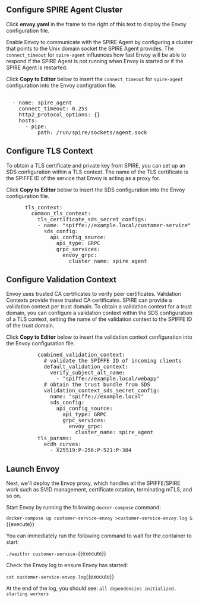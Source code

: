 ## Configure SPIRE Agent Cluster

Click **envoy.yaml** in the frame to the right of this text to
display the Envoy configuration file.

Enable Envoy to communicate with the SPIRE Agent by configuring a cluster that points to the Unix domain socket the SPIRE Agent provides.
The `connect_timeout` for `spire-agent` influences how fast Envoy will be able to respond if the SPIRE Agent is not running when Envoy is started or if the SPIRE Agent is restarted.

Click **Copy to Editor** below to insert the `connect_timeout` for
`spire-agent` configuration into the Envoy configration file.

<pre class="file" data-filename="envoy.yaml" data-target="insert" data-marker="#ADD_SPIRE_AGENT_CLUSTER">

  - name: spire_agent
    connect_timeout: 0.25s
    http2_protocol_options: {}
    hosts:
      - pipe:
          path: /run/spire/sockets/agent.sock
</pre>

## Configure TLS Context
To obtain a TLS certificate and private key from SPIRE, you can set up an SDS configuration within a TLS context.
The name of the TLS certificate is the SPIFFE ID of the service that Envoy is acting as a proxy for.

Click **Copy to Editor** below to insert the SDS configuration into the
Envoy configuration file.

<pre class="file" data-filename="envoy.yaml" data-target="insert" data-marker="#ADD_TLS_CONTEXT">
      tls_context:
        common_tls_context:
          tls_certificate_sds_secret_configs:
          - name: "spiffe://example.local/customer-service"
            sds_config:
              api_config_source:
                api_type: GRPC
                grpc_services:
                  envoy_grpc:
                    cluster_name: spire_agent
</pre>

## Configure Validation Context
Envoy uses trusted CA certificates to verify peer certificates. Validation Contexts provide these trusted CA certificates. SPIRE can provide a validation context per trust domain.
To obtain a validation context for a trust domain, you can configure a validation context within the SDS configuration of a TLS context, setting the name of the validation context to the SPIFFE ID of the trust domain.

Click **Copy to Editor** below to insert the validation context configuration into the
Envoy configuration file.

<pre class="file" data-filename="envoy.yaml" data-target="insert" data-marker="#ADD_VALIDATION_CONTEXT">
          combined_validation_context:
            # validate the SPIFFE ID of incoming clients
            default_validation_context:
              verify_subject_alt_name:
                - "spiffe://example.local/webapp"
            # obtain the trust bundle from SDS
            validation_context_sds_secret_config:
              name: "spiffe://example.local"
              sds_config:
                api_config_source:
                  api_type: GRPC
                  grpc_services:
                    envoy_grpc:
                      cluster_name: spire_agent
          tls_params:
            ecdh_curves:
              - X25519:P-256:P-521:P-384
</pre>

## Launch Envoy

Next, we'll deploy the Envoy proxy, which handles all the SPIFFE/SPIRE work
such as SVID management, certificate rotation, terminating mTLS, and so on.

Start Envoy by running the following `docker-compose` command:

`docker-compose up customer-service-envoy >customer-service-envoy.log &`{{execute}}

You can immediately run the following command to wait for the container to start:

`./waitfor customer-service-`{{execute}}

Check the Envoy log to ensure Envoy has started:

`cat customer-service-envoy.log`{{execute}}

At the end of the log, you should see:
`all dependencies initialized. starting workers`

